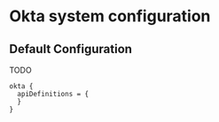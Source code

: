 # Okta system configuration
## Default Configuration
TODO
```hcl
okta {
  apiDefinitions = {
  }
}
```
